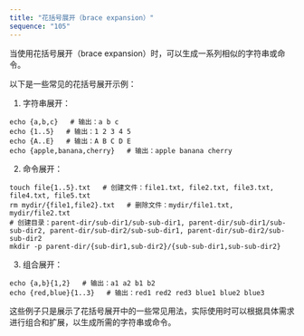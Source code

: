 ```yaml
---
title: "花括号展开（brace expansion）"
sequence: "105"
---
```


当使用花括号展开（brace expansion）时，可以生成一系列相似的字符串或命令。

以下是一些常见的花括号展开示例：

1. 字符串展开：

```text
echo {a,b,c}   # 输出：a b c
echo {1..5}   # 输出：1 2 3 4 5
echo {A..E}   # 输出：A B C D E
echo {apple,banana,cherry}   # 输出：apple banana cherry
```

2. 命令展开：

```
touch file{1..5}.txt   # 创建文件：file1.txt, file2.txt, file3.txt, file4.txt, file5.txt
rm mydir/{file1,file2}.txt   # 删除文件：mydir/file1.txt, mydir/file2.txt
# 创建目录：parent-dir/sub-dir1/sub-sub-dir1, parent-dir/sub-dir1/sub-sub-dir2, parent-dir/sub-dir2/sub-sub-dir1, parent-dir/sub-dir2/sub-sub-dir2
mkdir -p parent-dir/{sub-dir1,sub-dir2}/{sub-sub-dir1,sub-sub-dir2}
```

3. 组合展开：

```
echo {a,b}{1,2}   # 输出：a1 a2 b1 b2
echo {red,blue}{1..3}   # 输出：red1 red2 red3 blue1 blue2 blue3
```

这些例子只是展示了花括号展开中的一些常见用法，实际使用时可以根据具体需求进行组合和扩展，以生成所需的字符串或命令。
